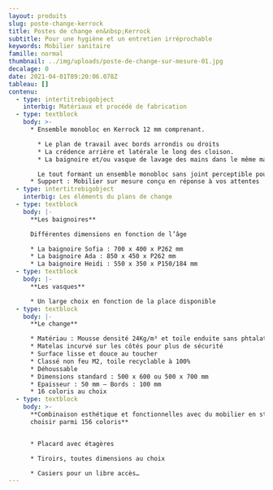 ```yaml
---
layout: produits
slug: poste-change-kerrock
title: Postes de change en&nbsp;Kerrock
subtitle: Pour une hygiène et un entretien irréprochable
keywords: Mobilier sanitaire
famille: normal
thumbnail: ../img/uploads/poste-de-change-sur-mesure-01.jpg
decalage: 0
date: 2021-04-01T09:20:06.078Z
tableau: []
contenu:
  - type: intertitrebigobject
    interbig: Matériaux et procédé de fabrication
  - type: textblock
    body: >-
      * Ensemble monobloc en Kerrock 12 mm comprenant.

        * Le plan de travail avec bords arrondis ou droits
        * La crédence arrière et latérale le long des cloison.
        * La baignoire et/ou vasque de lavage des mains dans le même matériau assemblés par polymérisation

        Le tout formant un ensemble monobloc sans joint perceptible pour des environnements exigeants.
      * Support : Mobilier sur mesure conçu en réponse à vos attentes
  - type: intertitrebigobject
    interbig: Les éléments du plans de change
  - type: textblock
    body: |-
      **Les baignoires**

      Différentes dimensions en fonction de l’âge

      * La baignoire Sofia : 700 x 400 x P262 mm
      * La baignoire Ada : 850 x 450 x P262 mm
      * La baignoire Heidi : 550 x 350 x P150/184 mm
  - type: textblock
    body: |-
      **Les vasques**

      * Un large choix en fonction de la place disponible
  - type: textblock
    body: |-
      **Le change**

      * Matériau : Mousse densité 24Kg/m³ et toile enduite sans phtalates
      * Matelas incurvé sur les côtés pour plus de sécurité
      * Surface lisse et douce au toucher
      * Classé non feu M2, toile recyclable à 100%
      * Déhoussable
      * Dimensions standard : 500 x 600 ou 500 x 700 mm
      * Epaisseur : 50 mm – Bords : 100 mm
      * 16 coloris au choix
  - type: textblock
    body: >-
      **Combinaison esthétique et fonctionnelles avec du mobilier en stratifié à
      choisir parmi 156 coloris**


      * Placard avec étagères

      * Tiroirs, toutes dimensions au choix

      * Casiers pour un libre accès…
---
```


